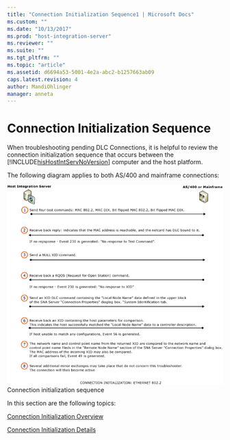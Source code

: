 ```yaml
---
title: "Connection Initialization Sequence1 | Microsoft Docs"
ms.custom: ""
ms.date: "10/13/2017"
ms.prod: "host-integration-server"
ms.reviewer: ""
ms.suite: ""
ms.tgt_pltfrm: ""
ms.topic: "article"
ms.assetid: d6694a53-5001-4e2a-abc2-b1257663ab09
caps.latest.revision: 4
author: MandiOhlinger
manager: anneta
---
```

# Connection Initialization Sequence
When troubleshooting pending DLC Connections, it is helpful to review the connection initialization sequence that occurs between the [!INCLUDE[hisHostIntServNoVersion](../core/includes/hishostintservnoversion-md.md)] computer and the host platform.  
  
 The following diagram applies to both AS/400 and mainframe connections:  
  
 ![](../core/media/trb-handshake.gif "trb_handshake")  
Connection initialization sequence  
  
 In this section are the following topics:  
  
 [Connection Initialization Overview](../core/connection-initialization-overview.md)  
  
 [Connection Initialization Details](../core/connection-initialization-details.md)